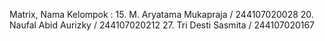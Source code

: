 Matrix, Nama Kelompok : 
15. M. Aryatama Mukapraja / 244107020028 
20. Naufal Abid Aurizky / 244107020212 
27. Tri Desti Sasmita / 244107020167
